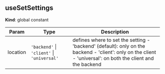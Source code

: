 









<a name="useSetSettings"></a>

## useSetSettings
**Kind**: global constant  

| Param | Type | Description |
| --- | --- | --- |
| location | <code>&#x27;backend&#x27;</code> \| <code>&#x27;client&#x27;</code> \| <code>&#x27;universal&#x27;</code> | defines where to set the setting   - 'backend' (default): only on the backend   - 'client': only on the client   - 'universal': on both the client and the backend |

